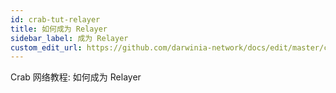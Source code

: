 ```yaml
---
id: crab-tut-relayer
title: 如何成为 Relayer
sidebar_label: 成为 Relayer
custom_edit_url: https://github.com/darwinia-network/docs/edit/master/content/zh-CN/crab-tut-relayer.md
---
```


Crab 网络教程: 如何成为 Relayer

